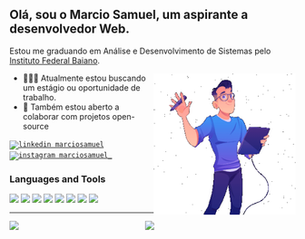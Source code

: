 ## Olá, sou o Marcio Samuel, um aspirante a desenvolvedor Web.
Estou me graduando em Análise e Desenvolvimento de Sistemas pelo [Instituto Federal Baiano](https://ifbaiano.edu.br/portal/ads-guanambi/).

<img align="right" height="250px" src="https://github.com/marciosamuel/marciosamuel/blob/main/man.gif"/>

- 👨🏽‍💻 Atualmente estou buscando um estágio ou oportunidade de trabalho.
- 🤝 Também estou aberto a colaborar com projetos open-source

[<code><img src="https://img.shields.io/badge/linkedin-0077B5?style=for-the-badge&logo=linkedin&logoColor=white" alt="linkedin marciosamuel"/></code>](https://www.linkedin.com/in/marciosamuel/)
[<code><img src="https://img.shields.io/badge/instagram-E4405F?style=for-the-badge&logo=instagram&logoColor=white" alt="instagram marciosamuel_"/></code>](https://www.instagram.com/marciosamuel_/)

### Languages and Tools

<code><img heigth="25px" src="https://www.vectorlogo.zone/logos/reactjs/reactjs-ar21.svg"></code>
<code><img heigth="25px" src="https://www.vectorlogo.zone/logos/jquery/jquery-ar21.svg"></code>
<code><img heigth="25px" src="https://www.vectorlogo.zone/logos/vuejs/vuejs-ar21.svg"></code>
<code><img heigth="25px" src="https://www.vectorlogo.zone/logos/nodejs/nodejs-ar21.svg"></code>
<code><img heigth="25px" src="https://www.vectorlogo.zone/logos/mysql/mysql-ar21.svg"></code>
<code><img heigth="25px" src="https://www.vectorlogo.zone/logos/getbootstrap/getbootstrap-ar21.svg"></code>
<code><img heigth="25px" src="https://www.vectorlogo.zone/logos/heroku/heroku-ar21.svg"></code>
<code><img heigth="25px" src="https://www.vectorlogo.zone/logos/php/php-ar21.svg"></code>

***

<img align="left" width="42.5%" src="https://github-readme-stats.vercel.app/api/top-langs/?username=marciosamuel&layout=compact&title_color=4388F1&text_color=878787&bg_color=0D111700&langs_count=10">
<img align="right" width="52.5%" src="https://github-readme-stats.vercel.app/api?username=marciosamuel&show_icons=true&theme=radical&title_color=4388F1&text_color=878787&icon_color=F9DA01&bg_color=0D111700&cache_seconds=25000&count_private=true">
